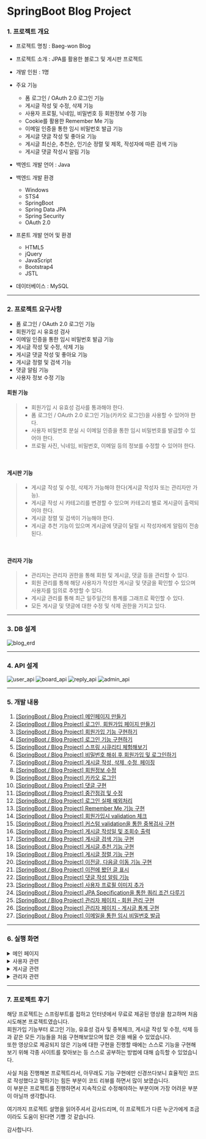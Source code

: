 # SpringBoot Blog Project

### 1. 프로젝트 개요
- 프로젝트 명칭 : Baeg-won Blog
- 프로젝트 소개 : JPA를 활용한 블로그 및 게시판 프로젝트
- 개발 인원 : 1명
- 주요 기능
	- 폼 로그인 / OAuth 2.0 로그인 기능
	- 게시글 작성 및 수정, 삭제 기능
	- 사용자 프로필, 닉네임, 비밀번호 등 회원정보 수정 기능
	- Cookie를 활용한 Remember Me 기능
	- 이메일 인증을 통한 임시 비밀번호 발급 기능
	- 게시글 댓글 작성 및 좋아요 기능
	- 게시글 최신순, 추천순, 인기순 정렬 및 제목, 작성자에 따른 검색 기능
	- 게시글 댓글 작성시 알림 기능

- 백엔드 개발 언어 : Java
- 백엔드 개발 환경
	- Windows
	- STS4
	- SpringBoot
	- Spring Data JPA
	- Spring Security
	- OAuth 2.0

- 프론트 개발 언어 및 환경
	- HTML5
	- jQuery
	- JavaScript
	- Bootstrap4
	- JSTL
- 데이터베이스 : MySQL

<hr>

### 2. 프로젝트 요구사항
- 폼 로그인 / OAuth 2.0 로그인 기능
- 회원가입 시 유효성 검사
- 이메일 인증을 통한 임시 비밀번호 발급 기능
- 게시글 작성 및 수정, 삭제 기능
- 게시글 댓글 작성 및 좋아요 기능
- 게시글 정렬 및 검색 기능
- 댓글 알림 기능
- 사용자 정보 수정 기능


#### 회원 기능
> - 회원가입 시 유효성 검사를 통과해야 한다.
> - 폼 로그인 / OAuth 2.0 로그인 기능(카카오 로그인)을 사용할 수 있어야 한다.
> - 사용자 비밀번호 분실 시 이메일 인증을 통한 임시 비밀번호를 발급할 수 있어야 한다.
> - 프로필 사진, 닉네임, 비밀번호, 이메일 등의 정보를 수정할 수 있어야 한다.

<br>

#### 게시판 기능
> - 게시글 작성 및 수정, 삭제가 가능해야 한다(게시글 작성자 또는 관리자만 가능).
> - 게시글 작성 시 카테고리를 변경할 수 있으며 카테고리 별로 게시글이 출력되어야 한다.
> - 게시글 정렬 및 검색이 가능해야 한다.
> - 게시글 추천 기능이 있으며 게시글에 댓글이 달릴 시 작성자에게 알림이 전송된다.

<br>

#### 관리자 기능
> - 관리자는 관리자 권한을 통해 회원 및 게시글, 댓글 등을 관리할 수 있다.
> - 회원 관리를 통해 해당 사용자가 작성한 게시글 및 댓글을 확인할 수 있으며 사용자를 임의로 추방할 수 있다.
> - 게시글 관리를 통해 최근 일주일간의 통계를 그래프로 확인할 수 있다.
> - 모든 게시글 및 댓글에 대한 수정 및 삭제 권한을 가지고 있다.


<hr>

### 3. DB 설계
![blog_erd](https://user-images.githubusercontent.com/45421117/200116322-64312c36-56ec-44cd-b208-9fcf0b19425c.png)

<hr>

### 4. API 설계
![user_api](https://user-images.githubusercontent.com/45421117/200116331-ed0d41bb-2c99-46ed-be9d-ec7370a28c75.png)
![board_api](https://user-images.githubusercontent.com/45421117/200116338-fe21cd4c-892e-4f30-bf66-8f1f74547ba1.png)
![reply_api](https://user-images.githubusercontent.com/45421117/200116349-d5239ef3-3319-44f2-b917-d637dbf79f4f.png)
![admin_api](https://user-images.githubusercontent.com/45421117/200116356-0d6eed77-d5c2-45a8-8d93-417dbc03c844.png)
<hr>

### 5. 개발 내용
1. [[SpringBoot / Blog Project] 메인페이지 만들기](https://daegwonkim.tistory.com/249)
2. [[SpringBoot / Blog Project] 로그인, 회원가입 페이지 만들기](https://daegwonkim.tistory.com/250)
3. [[SpringBoot / Blog Project] 회원가입 기능 구현하기](https://daegwonkim.tistory.com/252)
4. [[SpringBoot / Blog Project] 로그인 기능 구현하기](https://daegwonkim.tistory.com/255)
5. [[SpringBoot / Blog Project] 스프링 시큐리티 체험해보기](https://daegwonkim.tistory.com/259)
6. [[SpringBoot / Blog Project] 비밀번호 해쉬 후 회원가입 및 로그인하기](https://daegwonkim.tistory.com/260)
7. [[SpringBoot / Blog Project] 게시글 작성, 삭제, 수정, 페이징](https://daegwonkim.tistory.com/263)
8. [[SpringBoot / Blog Project] 회원정보 수정](https://daegwonkim.tistory.com/266)
9. [[SpringBoot / Blog Project] 카카오 로그인](https://daegwonkim.tistory.com/268)
10. [[SpringBoot / Blog Project] 댓글 구현](https://daegwonkim.tistory.com/270)
11. [[SpringBoot / Blog Project] 중간점검 및 수정](https://daegwonkim.tistory.com/319)
12. [[SpringBoot / Blog Project] 로그인 실패 예외처리](https://daegwonkim.tistory.com/326)
13. [[SpringBoot / Blog Project] Remember Me 기능 구현](https://daegwonkim.tistory.com/329)
14. [[SpringBoot / Blog Project] 회원가입시 validation 체크](https://daegwonkim.tistory.com/332)
15. [[SpringBoot / Blog Project] 커스텀 validation을 통한 중복검사 구현](https://daegwonkim.tistory.com/335)
16. [[SpringBoot / Blog Project] 게시글 작성일 및 조회수 출력](https://daegwonkim.tistory.com/338)
17. [[SpringBoot / Blog Project] 게시글 검색 기능 구현](https://daegwonkim.tistory.com/361)
18. [[SpringBoot / Blog Project] 게시글 추천 기능 구현](https://daegwonkim.tistory.com/362)
19. [[SpringBoot / Blog Project] 게시글 정렬 기능 구현](https://daegwonkim.tistory.com/363)
20. [[SpringBoot / Blog Project] 이전글, 다음글 이동 기능 구현](https://daegwonkim.tistory.com/364)
21. [[SpringBoot / Blog Project] 이전에 봤던 글 표시](https://daegwonkim.tistory.com/365)
22. [[SpringBoot / Blog Project] 댓글 작성 알림 기능](https://daegwonkim.tistory.com/366)
23. [[SpringBoot / Blog Project] 사용자 프로필 이미지 추가](https://daegwonkim.tistory.com/367)
24. [[SpringBoot / Blog Project] JPA Specification을 통한 쿼리 조건 다루기](https://daegwonkim.tistory.com/368)
25. [[SpringBoot / Blog Project] 관리자 페이지 - 회원 관리 구현](https://daegwonkim.tistory.com/369)
26. [[SpringBoot / Blog Project] 관리자 페이지 - 게시글 통계 구현](https://daegwonkim.tistory.com/370)
27. [[SpringBoot / Blog Project] 이메일을 통한 임시 비밀번호 발급](https://daegwonkim.tistory.com/371)

<hr>

### 6. 실행 화면
<details>
<summary>메인 페이지</summary>

#### 홈페이지
![home](https://user-images.githubusercontent.com/45421117/200153100-c0f5c46c-0217-49df-aeab-071078654daf.png)

#### 사이드바
![sidebar](https://user-images.githubusercontent.com/45421117/200153189-0eaca0cc-99cd-42c9-a394-99d55d7c638e.png)
</details>

<details>
<summary>사용자 관련</summary>

#### 로그인 페이지
![login](https://user-images.githubusercontent.com/45421117/200153149-7f7fa3c7-81d6-4d07-94e5-91ce7c373166.png)

#### 로그인에 실패한 경우
![login_fail](https://user-images.githubusercontent.com/45421117/200153161-47a7516d-850c-4870-b92f-6c713df81d06.png)

#### 회원가입 페이지
![join](https://user-images.githubusercontent.com/45421117/200153169-dfee9db1-6e5e-46b9-955e-4b888a4f63d0.png)

#### 회원가입에 실패한 경우
![join_fail](https://user-images.githubusercontent.com/45421117/200153177-b42685fc-bfb9-485a-9b07-b63d76b2ce9f.png)

#### 회원정보 수정 페이지
![profile](https://user-images.githubusercontent.com/45421117/200278727-1cf99a29-9907-430a-92a7-d7f87f351b3f.png)

#### 임시 비밀번호 발급 페이지
![find](https://user-images.githubusercontent.com/45421117/200153210-2daade94-337c-48f6-a062-7909fa2c8fcd.png)
</details>

<details>
<summary>게시글 관련</summary>

#### 게시글 목록 페이지
![board](https://user-images.githubusercontent.com/45421117/200153216-483deec3-a0db-462f-9aaa-ceab189bb399.png)

#### 게시글 상세보기 페이지
![board_detail](https://user-images.githubusercontent.com/45421117/200153219-2de5d063-3517-4a34-8f1e-e66d5df460a3.png)

#### 게시글 작성 페이지
![board_write](https://user-images.githubusercontent.com/45421117/200153220-f3301e64-9281-424e-93b8-8b4fc350f436.png)

#### 댓글 알림 기능
![alarm](https://user-images.githubusercontent.com/45421117/200205577-8ab46e2f-bdf0-4e1c-9be1-5fd4ab7f04fb.png)
</details>

<details>
<summary>관리자 관련</summary>

#### 회원 관리 페이지
![admin_user](https://user-images.githubusercontent.com/45421117/200153233-11f7bf85-4edb-4416-a441-222d60f44790.png)

#### 게시글 관리 모달
![admin_board](https://user-images.githubusercontent.com/45421117/200153235-83c3a225-0c0f-4f7d-bc45-b20cba032145.png)

#### 게시글 통계 페이지
![admin_data](https://user-images.githubusercontent.com/45421117/200153239-d214fe3a-9629-4c43-a0e5-e9786366efe8.png)
</details>

<hr>

### 7. 프로젝트 후기
해당 프로젝트는 스프링부트를 접하고 인터넷에서 무료로 제공된 영상을 참고하며 처음 시도해본 프로젝트였습니다.<br>
회원가입 기능부터 로그인 기능, 유효성 검사 및 중복체크, 게시글 작성 및 수정, 삭제 등과 같은 모든 기능들을 처음 구현해보았으며 많은 것을 배울 수 있었습니다.<br>
또한 영상으로 제공되지 않은 기능에 대한 구현을 진행할 때에는 스스로 기능을 구현해보기 위해 각종 사이트를 찾아보는 등 스스로 공부하는 방법에 대해 습득할 수 있었습니다.<br>

사실 처음 진행해본 프로젝트라서, 아무래도 기능 구현에만 신경쓰다보니 효율적인 코드로 작성했다고 말하기는 힘든 부분이 코드 리뷰를 하면서 많이 보였습니다.<br>
이 부분은 프로젝트를 진행하면서 지속적으로 수정해야하는 부분이며 가장 어려운 부분이 아닐까 생각합니다.<br>

여기까지 프로젝트 설명을 읽어주셔서 감사드리며, 이 프로젝트가 다른 누군가에게 조금이라도 도움이 된다면 기쁠 것 같습니다.<br>

감사합니다.
